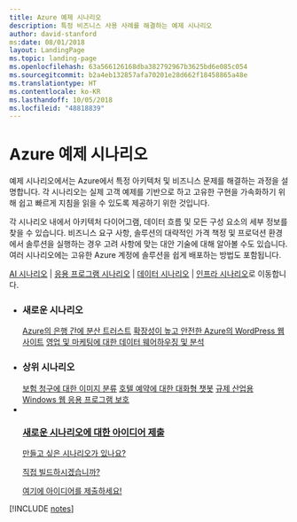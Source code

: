 ```yaml
---
title: Azure 예제 시나리오
description: 특정 비즈니스 사용 사례를 해결하는 예제 시나리오
author: david-stanford
ms:date: 08/01/2018
layout: LandingPage
ms.topic: landing-page
ms.openlocfilehash: 63a566126168dba382792967b3625bd6e085c054
ms.sourcegitcommit: b2a4eb132857afa70201e28d662f18458865a48e
ms.translationtype: HT
ms.contentlocale: ko-KR
ms.lasthandoff: 10/05/2018
ms.locfileid: "48818839"
---
```

# <a name="azure-example-scenarios"></a>Azure 예제 시나리오

예제 시나리오에서는 Azure에서 특정 아키텍처 및 비즈니스 문제를 해결하는 과정을 설명합니다.  각 시나리오는 실제 고객 예제를 기반으로 하고 고유한 구현을 가속화하기 위해 쉽고 빠르게 지침을 읽을 수 있도록 제공하기 위한 것입니다.

각 시나리오 내에서 아키텍처 다이어그램, 데이터 흐름 및 모든 구성 요소의 세부 정보를 찾을 수 있습니다.  비즈니스 요구 사항, 솔루션의 대략적인 가격 책정 및 프로덕션 환경에서 솔루션을 실행하는 경우 고려 사항에 맞는 대안 기술에 대해 알아볼 수도 있습니다.  여러 시나리오에는 고유한 Azure 계정에 솔루션을 쉽게 배포하는 방법도 포함됩니다.

[AI 시나리오](#ai-scenarios) | [응용 프로그램 시나리오](#application-scenarios) | [데이터 시나리오](#data-scenarios) | [인프라 시나리오](#infrastructure-scenarios)로 이동합니다.

<ul class="panelContent cardsL">
    <li>
        <div class="cardSize">
            <div class="cardPadding">
                <div class="card">
                    <div class="cardText">
                        <h3>새로운 시나리오</h3>
                        <a class="barLink" href="/azure/architecture/example-scenario/apps/decentralized-trust" data-linktype="absolute-path">Azure의 은행 간에 분산 트러스트</a>
                        <a class="barLink" href="/azure/architecture/example-scenario/infrastructure/wordpress" data-linktype="absolute-path">확장성이 높고 안전한 Azure의 WordPress 웹 사이트</a>
                        <a class="barLink" href="/azure/architecture/example-scenario/data/data-warehouse" data-linktype="absolute-path">영업 및 마케팅에 대한 데이터 웨어하우징 및 분석</a>
                    </div>
                </div>
            </div>
        </div>
    </li>
    <li>
        <div class="cardSize">
            <div class="cardPadding">
                <div class="card">
                    <div class="cardText">
                        <h3>상위 시나리오</h3>
                        <a class="barLink" href="/azure/architecture/example-scenario/ai/intelligent-apps-image-processing" data-linktype="absolute-path">보험 청구에 대한 이미지 분류</a>
                        <a class="barLink" href="/azure/architecture/example-scenario/apps/commerce-chatbot" data-linktype="absolute-path">호텔 예약에 대한 대화형 챗봇</a>
                        <a class="barLink" href="/azure/architecture/example-scenario/infrastructure/regulated-multitier-app" data-linktype="absolute-path">규제 산업용 Windows 웹 응용 프로그램 보호</a>
                    </div>
                </div>
            </div>
        </div>
    </li>
    <li>
        <div class="cardSize">
            <div class="cardPadding">
                <div class="card">
                    <div class="cardText">
                        <a href="https://forms.office.com/Pages/ResponsePage.aspx?id=v4j5cvGGr0GRqy180BHbRy0ZnoKOXdVBqaBz653YPElUNjlNMEpPMDNSSU1aWEIxMFNFNlY2T0E3NC4u" data-linktype="external">
                            <div class="cardSize cardsF">
                                <div class="cardPadding">
                                    <div class="card">
                                        <div class="cardImageOuter">
                                            <div class="cardImage">
                                                <img src="https://docs.microsoft.com/en-us/media/common/i_feedback.svg" alt="" data-linktype="external">
                                            </div>
                                        </div>
                                        <div class="cardText">
                                            <h3 class="x-hidden-focus">새로운 시나리오에 대한 아이디어 제출</h3>
                                            <p>만들고 싶은 시나리오가 있나요?</p>
                                            <p>직접 빌드하시겠습니까?</p>
                                            <p>여기에 아이디어를 제출하세요!</p>
                                        </div>
                                    </div>
                                </div>
                            </div>
                        </a>
                    </div>
                </div>
            </div>
        </div>
    </li>
</ul>

[!INCLUDE [notes](./articles.md)]